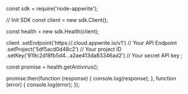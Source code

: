 const sdk = require('node-appwrite');

// Init SDK
const client = new sdk.Client();

const health = new sdk.Health(client);

client
    .setEndpoint('https://<REGION>.cloud.appwrite.io/v1') // Your API Endpoint
    .setProject('5df5acd0d48c2') // Your project ID
    .setKey('919c2d18fb5d4...a2ae413da83346ad2') // Your secret API key
;

const promise = health.getAntivirus();

promise.then(function (response) {
    console.log(response);
}, function (error) {
    console.log(error);
});